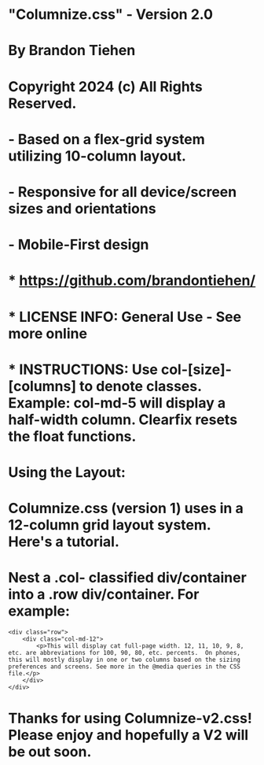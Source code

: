 
# "Columnize.css" - Version 2.0
# By Brandon Tiehen
# Copyright 2024 (c) All Rights Reserved.

# - Based on a flex-grid system utilizing 10-column layout.
# - Responsive for all device/screen sizes and orientations
# - Mobile-First design

# * https://github.com/brandontiehen/
# * LICENSE INFO: General Use - See more online
# * INSTRUCTIONS: Use col-[size]-[columns] to denote classes. Example: col-md-5 will display a half-width column. Clearfix resets the float functions.

# Using the Layout:
# Columnize.css (version 1) uses in a 12-column grid layout system.  Here's a tutorial.
# Nest a .col- classified div/container into a .row div/container. For example:
	<div class="row">
		<div class="col-md-12">
			<p>This will display cat full-page width. 12, 11, 10, 9, 8, etc. are abbreviations for 100, 90, 80, etc. percents.  On phones, this will mostly display in one or two columns based on the sizing preferences and screens. See more in the @media queries in the CSS file.</p>
		</div>
	</div>
	
# Thanks for using Columnize-v2.css! Please enjoy and hopefully a V2 will be out soon.
